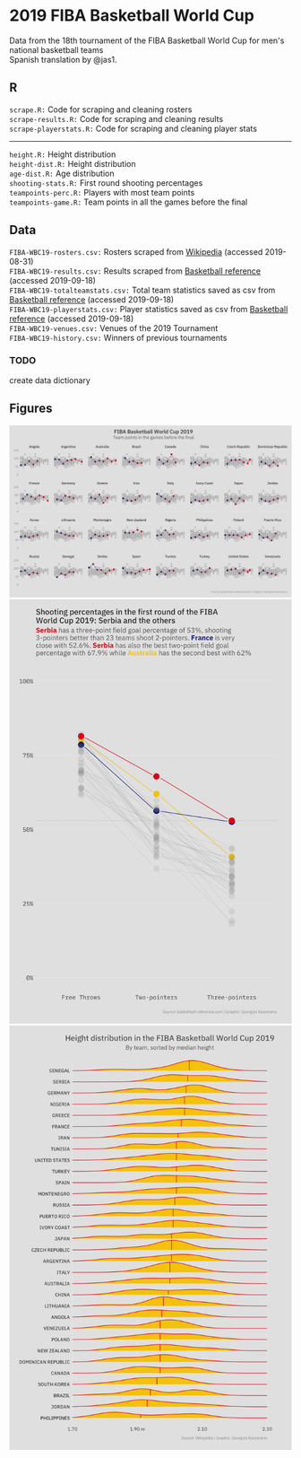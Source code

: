 # 2019 FIBA Basketball World Cup  
Data from the 18th tournament of the FIBA Basketball World Cup for men's national basketball teams  
Spanish translation by @jas1.

## R  
`scrape.R:` Code for scraping and cleaning rosters  
`scrape-results.R:` Code for scraping and cleaning results  
`scrape-playerstats.R:` Code for scraping and cleaning player stats  

---  

`height.R:` Height distribution  
`height-dist.R:` Height distribution  
`age-dist.R:` Age distribution  
`shooting-stats.R:` First round shooting percentages  
`teampoints-perc.R:` Players with most team points  
`teampoints-game.R:` Team points in all the games before the final

## Data  
`FIBA-WBC19-rosters.csv:` Rosters scraped from [Wikipedia](https://en.m.wikipedia.org/wiki/2019_FIBA_Basketball_World_Cup_squads) (accessed 2019-08-31)  
`FIBA-WBC19-results.csv:` Results scraped from [Basketball reference](https://www.basketball-reference.com) (accessed 2019-09-18)  
`FIBA-WBC19-totalteamstats.csv:` Total team statistics saved as csv from [Basketball reference](https://www.basketball-reference.com) (accessed 2019-09-18)  
`FIBA-WBC19-playerstats.csv:` Player statistics saved as csv from [Basketball reference](https://www.basketball-reference.com) (accessed 2019-09-18)  
`FIBA-WBC19-venues.csv:` Venues of the 2019 Tournament  
`FIBA-WBC19-history.csv:` Winners of previous tournaments  

### TODO  
create data dictionary

## Figures  
<div class="row"> 
  <div class="column">
    <a href=""><img src="figures/teampoints-game.png"></a>
    <a href=""><img src="figures/shooting-stats.png"></a>
    <a href=""><img src="figures/height-dist.png"></a>
  </div>
  </div>
    
